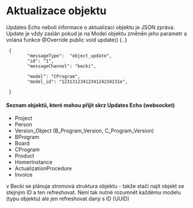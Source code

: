 
# Aktualizace objektu  #

Updates Echo neboli informace o aktualizaci objektu je JSON zpráva. Update je vždy zaslán pokud je na 
Model objektu změněn jeho parametr a volána funkce @Override public void update() {..}


     { 
            "messageType":  "object_update",
            "id": "1",                      
            "messageChannel": "becki",
         
            "model": "CProgram",
            "model_id": "1231312341234124234231e",
            
     }

####  Seznam objektů, které mohou přijít skrz Updates Echo (websocket) #### 
  
   * Project
   * Person
   * Version_Object (B_Program_Version, C_Program_Version)
   * BProgram
   * Board
   * CProgram
   * Product
   * HomerInstance
   * ActualizationProcedure
   * Invoice
  
   
v Becki se plánuje stromová struktura objektu - takže stačí najít objekt se stejným ID a ten refreshovat.
 Není tak  nutné rozumnět každému modelu (typu objektu) ale jen refreshovat daný s ID (UUID)  

